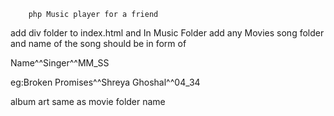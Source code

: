 		php Music player for a friend



add div folder to index.html and
In Music Folder add any Movies song folder and name of the song should be in form of 

Name^^Singer^^MM_SS

eg:Broken Promises^^Shreya Ghoshal^^04_34

album art same as movie folder name
